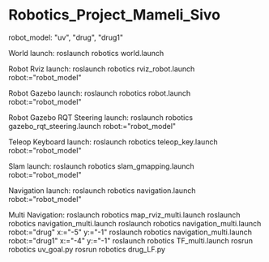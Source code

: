 # Robotics_Project_Mameli_Sivo

robot_model: "uv", "drug", "drug1"

World launch:
roslaunch robotics world.launch

Robot Rviz launch:
roslaunch robotics rviz_robot.launch robot:="robot_model"

Robot Gazebo launch:
roslaunch robotics robot.launch robot:="robot_model"

Robot Gazebo RQT Steering launch:
roslaunch robotics gazebo_rqt_steering.launch robot:="robot_model"

Teleop Keyboard launch:
roslaunch robotics teleop_key.launch robot:="robot_model"

Slam launch:
roslaunch robotics slam_gmapping.launch robot:="robot_model"

Navigation launch:
roslaunch robotics navigation.launch robot:="robot_model"

Multi Navigation:
roslaunch robotics map_rviz_multi.launch
roslaunch robotics navigation_multi.launch
roslaunch robotics navigation_multi.launch robot:="drug" x:="-5" y:="-1"
roslaunch robotics navigation_multi.launch robot:="drug1" x:="-4" y:="-1"
roslaunch robotics TF_multi.launch
rosrun robotics uv_goal.py
rosrun robotics drug_LF.py
